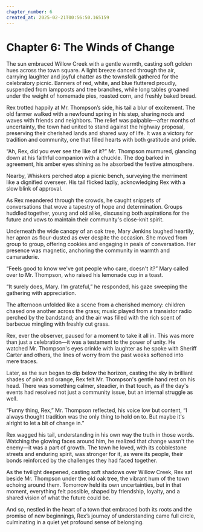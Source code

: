 ```yaml
---
chapter_number: 6
created_at: 2025-02-21T00:56:50.165159
---
```

# Chapter 6: The Winds of Change

The sun embraced Willow Creek with a gentle warmth, casting soft golden hues across the town square. A light breeze danced through the air, carrying laughter and joyful chatter as the townsfolk gathered for the celebratory picnic. Banners of red, white, and blue fluttered proudly, suspended from lampposts and tree branches, while long tables groaned under the weight of homemade pies, roasted corn, and freshly baked bread.

Rex trotted happily at Mr. Thompson’s side, his tail a blur of excitement. The old farmer walked with a newfound spring in his step, sharing nods and waves with friends and neighbors. The relief was palpable—after months of uncertainty, the town had united to stand against the highway proposal, preserving their cherished lands and shared way of life. It was a victory for tradition and community, one that filled hearts with both gratitude and pride.

“Ah, Rex, did you ever see the like of it?” Mr. Thompson murmured, glancing down at his faithful companion with a chuckle. The dog barked in agreement, his amber eyes shining as he absorbed the festive atmosphere.

Nearby, Whiskers perched atop a picnic bench, surveying the merriment like a dignified overseer. His tail flicked lazily, acknowledging Rex with a slow blink of approval.

As Rex meandered through the crowds, he caught snippets of conversations that wove a tapestry of hope and determination. Groups huddled together, young and old alike, discussing both aspirations for the future and vows to maintain their community's close-knit spirit.

Underneath the wide canopy of an oak tree, Mary Jenkins laughed heartily, her apron as flour-dusted as ever despite the occasion. She moved from group to group, offering cookies and engaging in peals of conversation. Her presence was magnetic, anchoring the community in warmth and camaraderie.

“Feels good to know we've got people who care, doesn't it?” Mary called over to Mr. Thompson, who raised his lemonade cup in a toast.

“It surely does, Mary. I’m grateful,” he responded, his gaze sweeping the gathering with appreciation.

The afternoon unfolded like a scene from a cherished memory: children chased one another across the grass; music played from a transistor radio perched by the bandstand; and the air was filled with the rich scent of barbecue mingling with freshly cut grass.

Rex, ever the observer, paused for a moment to take it all in. This was more than just a celebration—it was a testament to the power of unity. He watched Mr. Thompson's eyes crinkle with laughter as he spoke with Sheriff Carter and others, the lines of worry from the past weeks softened into mere traces.

Later, as the sun began to dip below the horizon, casting the sky in brilliant shades of pink and orange, Rex felt Mr. Thompson's gentle hand rest on his head. There was something calmer, steadier, in that touch, as if the day's events had resolved not just a community issue, but an internal struggle as well.

“Funny thing, Rex,” Mr. Thompson reflected, his voice low but content, “I always thought tradition was the only thing to hold on to. But maybe it's alright to let a bit of change in.”

Rex wagged his tail, understanding in his own way the truth in those words. Watching the glowing faces around him, he realized that change wasn't the enemy—it was a part of growth. The town he loved, with its cobblestone streets and enduring spirit, was stronger for it, as were its people, their bonds reinforced by the challenges they had faced together.

As the twilight deepened, casting soft shadows over Willow Creek, Rex sat beside Mr. Thompson under the old oak tree, the vibrant hum of the town echoing around them. Tomorrow held its own uncertainties, but in that moment, everything felt possible, shaped by friendship, loyalty, and a shared vision of what the future could be.

And so, nestled in the heart of a town that embraced both its roots and the promise of new beginnings, Rex’s journey of understanding came full circle, culminating in a quiet yet profound sense of belonging.
